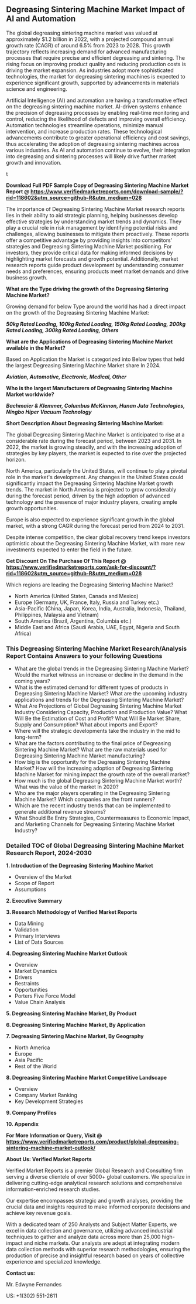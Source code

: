 <h2>Degreasing Sintering Machine Market Impact of AI and Automation</h2><p>The global degreasing sintering machine market was valued at approximately $1.2 billion in 2022, with a projected compound annual growth rate (CAGR) of around 6.5% from 2023 to 2028. This growth trajectory reflects increasing demand for advanced manufacturing processes that require precise and efficient degreasing and sintering. The rising focus on improving product quality and reducing production costs is driving the market expansion. As industries adopt more sophisticated technologies, the market for degreasing sintering machines is expected to experience significant growth, supported by advancements in materials science and engineering.</p><p>Artificial Intelligence (AI) and automation are having a transformative effect on the degreasing sintering machine market. AI-driven systems enhance the precision of degreasing processes by enabling real-time monitoring and control, reducing the likelihood of defects and improving overall efficiency. Automation technologies streamline operations, minimize manual intervention, and increase production rates. These technological advancements contribute to greater operational efficiency and cost savings, thus accelerating the adoption of degreasing sintering machines across various industries. As AI and automation continue to evolve, their integration into degreasing and sintering processes will likely drive further market growth and innovation.</p>t</p><p id="" class=""><strong>Download Full PDF Sample Copy of Degreasing Sintering Machine Market Report @ <a href="https://www.verifiedmarketreports.com/download-sample/?rid=118602&utm_source=github-R&utm_medium=028" target="_blank">https://www.verifiedmarketreports.com/download-sample/?rid=118602&utm_source=github-R&utm_medium=028</a></strong></p><p>The importance of&nbsp;Degreasing Sintering Machine Market research reports lies in their ability to aid strategic planning, helping businesses develop effective strategies by understanding market trends and dynamics. They play a crucial role in risk management by identifying potential risks and challenges, allowing businesses to mitigate them proactively. These reports offer a competitive advantage by providing insights into competitors' strategies and Degreasing Sintering Machine Market positioning. For investors, they provide critical data for making informed decisions by highlighting market forecasts and growth potential. Additionally, market research reports guide product development by understanding consumer needs and preferences, ensuring products meet market demands and drive business growth.</p><p><strong>What are the&nbsp;Type driving the growth of the Degreasing Sintering Machine Market?</strong></p><p id="" class="">Growing demand for below Type around the world has had a direct impact on the growth of the Degreasing Sintering Machine Market:</p><em><strong>50kg Rated Loading, 100kg Rated Loading, 150kg Rated Loading, 200kg Rated Loading, 300kg Rated Loading, Others</strong></em></p><strong>What are the&nbsp;Applications&nbsp;of Degreasing Sintering Machine Market available in the Market?</strong></p><p id="" class="">Based on Application the Market is categorized into Below types that held the largest Degreasing Sintering Machine Market share In 2024.</p><em><strong>Aviation, Automotive, Electronic, Medical, Other</strong></em></p><strong>Who is the largest Manufacturers of Degreasing Sintering Machine Market worldwide?</strong></p><p><em><strong>Bachmaier & Klemmer, Columbus McKinnon, Hunan Juta Technologies, Ningbo Hiper Vacuum Technology</strong></em></p><p id="" class=""><strong>Short Description About Degreasing Sintering Machine Market:</strong></p><p>The global Degreasing Sintering Machine Market is anticipated to rise at a considerable rate during the forecast period, between 2023 and 2031. In 2022, the market is growing steadily, and with the increasing adoption of strategies by key players, the market is expected to rise over the projected horizon.</p><p>North America, particularly the United States, will continue to play a pivotal role in the market's development. Any changes in the United States could significantly impact the Degreasing Sintering Machine Market growth trends. The market in North America is projected to grow considerably during the forecast period, driven by the high adoption of advanced technology and the presence of major industry players, creating ample growth opportunities.</p><p>Europe is also expected to experience significant growth in the global market, with a strong CAGR during the forecast period from 2024 to 2031.</p><p>Despite intense competition, the clear global recovery trend keeps investors optimistic about the Degreasing Sintering Machine Market, with more new investments expected to enter the field in the future.</p><p id="" class=""><strong>Get Discount On The Purchase Of This Report @ <a href="https://www.verifiedmarketreports.com/ask-for-discount/?rid=118602&utm_source=github-R&utm_medium=028" target="_blank">https://www.verifiedmarketreports.com/ask-for-discount/?rid=118602&utm_source=github-R&utm_medium=028</a></strong></p>Which regions are leading the Degreasing Sintering Machine Market?</p><ul><li>North America (United States, Canada and Mexico)</li><li>Europe (Germany, UK, France, Italy, Russia and Turkey etc.)</li><li>Asia-Pacific (China, Japan, Korea, India, Australia, Indonesia, Thailand, Philippines, Malaysia and Vietnam)</li><li>South America (Brazil, Argentina, Columbia etc.)</li><li>Middle East and Africa (Saudi Arabia, UAE, Egypt, Nigeria and South Africa)</li></ul><h3 id="" class="">This Degreasing Sintering Machine Market Research/Analysis Report Contains Answers to your following Questions</h3><ul><li>What are the global trends in the Degreasing Sintering Machine Market? Would the market witness an increase or decline in the demand in the coming years?</li><li>What is the estimated demand for different types of products in Degreasing Sintering Machine Market? What are the upcoming industry applications and trends for the Degreasing Sintering Machine Market?</li><li>What Are Projections of Global Degreasing Sintering Machine Market Industry Considering Capacity, Production and Production Value? What Will Be the Estimation of Cost and Profit? What Will Be Market Share, Supply and Consumption? What about imports and Export?</li><li>Where will the strategic developments take the industry in the mid to long-term?</li><li>What are the factors contributing to the final price of Degreasing Sintering Machine Market? What are the raw materials used for Degreasing Sintering Machine Market manufacturing?</li><li>How big is the opportunity for the Degreasing Sintering Machine Market? How will the increasing adoption of Degreasing Sintering Machine Market for mining impact the growth rate of the overall market?</li><li>How much is the global Degreasing Sintering Machine Market worth? What was the value of the market In 2020?</li><li>Who are the major players operating in the Degreasing Sintering Machine Market? Which companies are the front runners?</li><li>Which are the recent industry trends that can be implemented to generate additional revenue streams?</li><li>What Should Be Entry Strategies, Countermeasures to Economic Impact, and Marketing Channels for Degreasing Sintering Machine Market Industry?</li></ul><h3 id="" class="">Detailed TOC of Global Degreasing Sintering Machine Market Research Report, 2024-2030</h3><p id="" class=""><strong>1. Introduction of the Degreasing Sintering Machine Market</strong></p><ul><li>Overview of the Market</li><li>Scope of Report</li><li>Assumptions</li></ul><p id="" class=""><strong>2. Executive Summary</strong></p><p id="" class=""><strong>3. Research Methodology of Verified Market Reports</strong></p><ul><li>Data Mining</li><li>Validation</li><li>Primary Interviews</li><li>List of Data Sources</li></ul><p id="" class=""><strong>4. Degreasing Sintering Machine Market Outlook</strong></p><ul><li>Overview</li><li>Market Dynamics</li><li>Drivers</li><li>Restraints</li><li>Opportunities</li><li>Porters Five Force Model</li><li>Value Chain Analysis</li></ul><p id="" class=""><strong>5. Degreasing Sintering Machine Market, By Product</strong></p><p id="" class=""><strong>6. Degreasing Sintering Machine Market, By Application</strong></p><p id="" class=""><strong>7. Degreasing Sintering Machine Market, By Geography</strong></p><ul><li>North America</li><li>Europe</li><li>Asia Pacific</li><li>Rest of the World</li></ul><p id="" class=""><strong>8. Degreasing Sintering Machine Market Competitive Landscape</strong></p><ul><li>Overview</li><li>Company Market Ranking</li><li>Key Development Strategies</li></ul><p id="" class=""><strong>9. Company Profiles</strong></p><p id="" class=""><strong>10. Appendix</strong></p><p id="" class=""><strong>For More Information or Query, Visit @ <a href="https://www.verifiedmarketreports.com/product/global-degreasing-sintering-machine-market-outlook/" target="_blank">https://www.verifiedmarketreports.com/product/global-degreasing-sintering-machine-market-outlook/</a></strong></p><p id="" class=""><strong>About Us: Verified Market Reports</strong></p><p id="" class="">Verified Market Reports is a premier Global Research and Consulting firm serving a diverse clientele of over 5000+ global customers. We specialize in delivering cutting-edge analytical research solutions and comprehensive information-enriched research studies.</p><p id="" class="">Our expertise encompasses strategic and growth analyses, providing the crucial data and insights required to make informed corporate decisions and achieve key revenue goals.</p><p id="" class="">With a dedicated team of 250 Analysts and Subject Matter Experts, we excel in data collection and governance, utilizing advanced industrial techniques to gather and analyze data across more than 25,000 high-impact and niche markets. Our analysts are adept at integrating modern data collection methods with superior research methodologies, ensuring the production of precise and insightful research based on years of collective experience and specialized knowledge.</p><p id="" class=""><strong>Contact us:</strong></p><p id="" class="">Mr. Edwyne Fernandes</p><p id="" class="">US: +1(302) 551-2611</p>